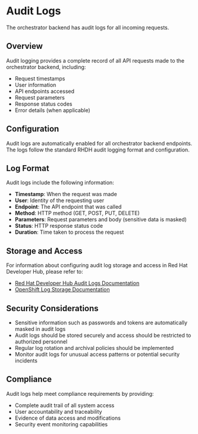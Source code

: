 # Audit Logs

The orchestrator backend has audit logs for all incoming requests.

## Overview

Audit logging provides a complete record of all API requests made to the orchestrator backend, including:

- Request timestamps
- User information
- API endpoints accessed
- Request parameters
- Response status codes
- Error details (when applicable)

## Configuration

Audit logs are automatically enabled for all orchestrator backend endpoints. The logs follow the standard RHDH audit logging format and configuration.

## Log Format

Audit logs include the following information:

- **Timestamp**: When the request was made
- **User**: Identity of the requesting user
- **Endpoint**: The API endpoint that was called
- **Method**: HTTP method (GET, POST, PUT, DELETE)
- **Parameters**: Request parameters and body (sensitive data is masked)
- **Status**: HTTP response status code
- **Duration**: Time taken to process the request

## Storage and Access

For information about configuring audit log storage and access in Red Hat Developer Hub, please refer to:

- [Red Hat Developer Hub Audit Logs Documentation](https://docs.redhat.com/en/documentation/red_hat_developer_hub/1.6/html/audit_logs_in_red_hat_developer_hub/index)
- [OpenShift Log Storage Documentation](https://docs.openshift.com/container-platform/4.15/observability/logging/log_storage/about-log-storage.html)

## Security Considerations

- Sensitive information such as passwords and tokens are automatically masked in audit logs
- Audit logs should be stored securely and access should be restricted to authorized personnel
- Regular log rotation and archival policies should be implemented
- Monitor audit logs for unusual access patterns or potential security incidents

## Compliance

Audit logs help meet compliance requirements by providing:

- Complete audit trail of all system access
- User accountability and traceability
- Evidence of data access and modifications
- Security event monitoring capabilities
